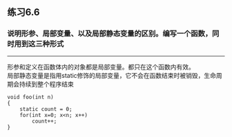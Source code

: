 ## 练习6.6
### 说明形参、局部变量、以及局部静态变量的区别。编写一个函数，同时用到这三种形式
***
形参和定义在函数体内的对象都是局部变量。都只在这个函数内有效。  
局部静态变量是指用static修饰的局部变量，它不会在函数结束时被销毁，生命周期会持续到整个程序结束  

    void foo(int n)
    {
        static count = 0;
        for(int x=0; x<n; x++)
            count++;
    }